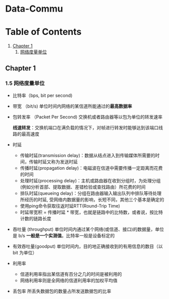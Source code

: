 # Data-Commu

# Table of Contents
1. [Chapter 1](#Chapter-1)
	1. [网络度量单位](#15-网络度量单位)


## Chapter 1

### 1.5 网络度量单位 

- 比特率（bps, bit per second)
- 带宽 （bit/s) 单位时间内网络的某信道所能通过的**最高数据率**
- 包转发率 （Packet Per Second) 交换机或者路由器等以包为单位的转发速率

	**线速转发**：交换机端口在满负载的情况下，对帧进行转发时能够达到该端口线路的最高速度
- 时延 
	- 传输时延(transmission delay)：数据从结点进入到传输媒体所需要的时间，传输时延又称为发送时延
	- 传播时延(propagation delay)：电磁波在信道中需要传播一定距离而花费的时间
	- 处理时延(processing delay)：主机或路由器在收到分组时，为处理分组(例如分析首部、提取数据、差错检验或查找路由）所花费的时间
	- 排队时延(queueing delay)：分组在路由器输入输出队列中排队等待处理所经历的时延, 受网络内数据量的影响，长短不同，其他三个基本是确定的
	- 使用ping命令获取往返时延RTT(Round-Trip Time)
	- 时延带宽积 = 传播时延 * 带宽，也就是链路中的比特数，或者说，按比特计数的链路长度
-  吞吐量 (throughput) 单位时间内通过某个网络(或信道、接口)的数据量，单位是 b/s **一般是一个实测值**。比特率一般是设备标定的
- 有效吞吐量(goodput) 单位时间内，目的地正确接收到的有用信息的数目（以 bit 为单位）
- 利用率
	-  信道利用率指出某信道有百分之几的时间是被利用的
	-  网络利用率则是全网络的信道利用率的加权平均值
- 丢包率  所丢失数据包的数量占所发送数据包的比率






















